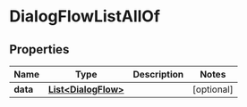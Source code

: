 

# DialogFlowListAllOf

## Properties

Name | Type | Description | Notes
------------ | ------------- | ------------- | -------------
**data** | [**List&lt;DialogFlow&gt;**](DialogFlow.md) |  |  [optional]



